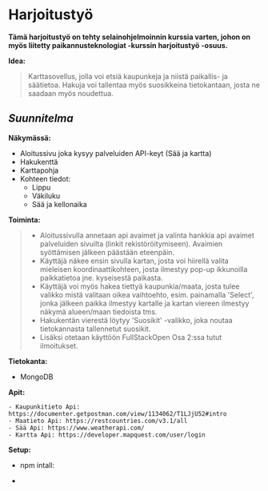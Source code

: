 # Harjoitustyö

**Tämä harjoitustyö on tehty selainohjelmoinnin kurssia varten, johon on myös liitetty paikannusteknologiat -kurssin harjoitustyö -osuus.**

**Idea:**

> Karttasovellus, jolla voi etsiä kaupunkeja ja niistä paikallis- ja säätietoa. Hakuja voi tallentaa myös suosikkeina tietokantaan, josta ne saadaan myös noudettua.

## *Suunnitelma*

**Näkymässä:**

- Aloitussivu joka kysyy palveluiden API-keyt (Sää ja kartta)
- Hakukenttä
- Karttapohja
- Kohteen tiedot:
  - Lippu
  - Väkiluku
  - Sää ja kellonaika

**Toiminta:**

> - Aloitussivulla annetaan api avaimet ja valinta hankkia api avaimet palveluiden sivuilta (linkit rekistöröitymiseen). Avaimien syöttämisen jälkeen päästään eteenpäin.
> - Käyttäjä näkee ensin sivulla kartan, josta voi hiirellä valita mieleisen koordinaattikohteen, josta ilmestyy pop-up ikkunoilla paikkatietoa jne. kyseisestä paikasta.
> - Käyttäjä voi myös hakea tiettyä kaupunkia/maata, josta tulee valikko mistä valitaan oikea vaihtoehto, esim. painamalla 'Select', jonka jälkeen paikka ilmestyy kartalle ja kartan viereen ilmestyy näkymä alueen/maan tiedoista tms.
> - Hakukentän vierestä löytyy 'Suosikit' -valikko, joka noutaa tietokannasta tallennetut suosikit.
> - Lisäksi otetaan käyttöön FullStackOpen Osa 2:ssa tutut ilmoitukset.

**Tietokanta:**

- MongoDB

**Apit:**

    - Kaupunkitieto Api: https://documenter.getpostman.com/view/1134062/T1LJjU52#intro
    - Maatieto Api: https://restcountries.com/v3.1/all
    - Sää Api: https://www.weatherapi.com/
    - Kartta Api: https://developer.mapquest.com/user/login


**Setup:**
- npm intall:
- > 
